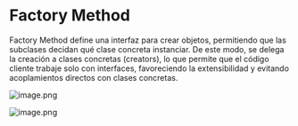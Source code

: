 # Factory Method
Factory Method define una interfaz para crear objetos, permitiendo que las subclases decidan qué clase concreta instanciar.
De este modo, se delega la creación a clases concretas (creators), lo que permite que el código cliente trabaje solo con interfaces, favoreciendo la extensibilidad y evitando acoplamientos directos con clases concretas.

![image.png](https://imgur.com/a/jbdQLr0)

![image.png](https://imgur.com/a/zoAa2DQ)
